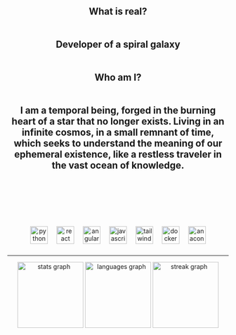 <h2 align="center">What is real?<br><br><br>Developer of a spiral galaxy<br><br><br>Who am I?<br><br><br>
I am a temporal being, forged in the burning heart of a star that no longer exists. Living in an infinite cosmos, in a small remnant of time, which seeks to understand the meaning of our ephemeral existence, like a restless traveler in the vast ocean of knowledge.</h2><br><br><br><br><br>


###

<div align="center">
  <img src="https://cdn.jsdelivr.net/gh/devicons/devicon/icons/python/python-original.svg" height="40" alt="python logo"  />
  <img width="12" />
  <img src="https://cdn.jsdelivr.net/gh/devicons/devicon/icons/react/react-original.svg" height="40" alt="react logo"  />
  <img width="12" />
  <img src="https://cdn.jsdelivr.net/gh/devicons/devicon/icons/angularjs/angularjs-original.svg" height="40" alt="angularjs logo"  />
  <img width="12" />
  <img src="https://cdn.jsdelivr.net/gh/devicons/devicon/icons/javascript/javascript-original.svg" height="40" alt="javascript logo"  />
  <img width="12" />
  <img src="https://cdn.simpleicons.org/tailwindcss/06B6D4" height="40" alt="tailwindcss logo"  />
  <img width="12" />
  <img src="https://cdn.jsdelivr.net/gh/devicons/devicon/icons/docker/docker-original.svg" height="40" alt="docker logo"  />
  <img width="12" />
  <img src="https://cdn.simpleicons.org/anaconda/44A833" height="40" alt="anaconda logo"  />
</div>

###
---
<div align="center">
  <img src="https://github-readme-stats.vercel.app/api?username=guimouraO1&hide_title=false&hide_rank=false&show_icons=true&include_all_commits=true&count_private=true&disable_animations=false&theme=dracula&locale=en&hide_border=false&order=1" height="150" alt="stats graph"  />
  <img src="https://github-readme-stats.vercel.app/api/top-langs?username=guimouraO1&locale=en&hide_title=false&layout=compact&card_width=320&langs_count=5&theme=dracula&hide_border=false&order=2" height="150" alt="languages graph"  />
  <img src="https://streak-stats.demolab.com?user=guimouraO1&locale=en&mode=daily&theme=dracula&hide_border=false&border_radius=5&order=3" height="150" alt="streak graph"  />
</div>
<!-- Proudly created with GPRM ( https://gprm.itsvg.in ) -->
